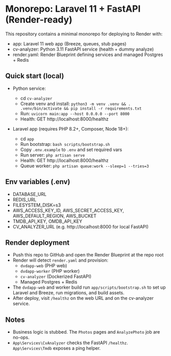 # Monorepo: Laravel 11 + FastAPI (Render-ready)

This repository contains a minimal monorepo for deploying to Render with:
- app: Laravel 11 web app (Breeze, queues, stub pages)
- cv-analyzer: Python 3.11 FastAPI service (health + dummy analyze)
- render.yaml: Render Blueprint defining services and managed Postgres + Redis

## Quick start (local)

- Python service:
  - cd `cv-analyzer`
  - Create venv and install: `python3 -m venv .venv && . .venv/bin/activate && pip install -r requirements.txt`
  - Run: `uvicorn main:app --host 0.0.0.0 --port 8000`
  - Health: GET http://localhost:8000/healthz

- Laravel app (requires PHP 8.2+, Composer, Node 18+):
  - cd `app`
  - Run bootstrap: `bash scripts/bootstrap.sh`
  - Copy `.env.example` to `.env` and set required vars
  - Run server: `php artisan serve`
  - Health: GET http://localhost:8000/healthz
  - Queue worker: `php artisan queue:work --sleep=1 --tries=3`

## Env variables (.env)

- DATABASE_URL
- REDIS_URL
- FILESYSTEM_DISK=s3
- AWS_ACCESS_KEY_ID, AWS_SECRET_ACCESS_KEY, AWS_DEFAULT_REGION, AWS_BUCKET
- TMDB_API_KEY, OMDB_API_KEY
- CV_ANALYZER_URL (e.g. http://localhost:8000 for local FastAPI)

## Render deployment

- Push this repo to GitHub and open the Render Blueprint at the repo root
- Render will detect `render.yaml` and provision:
  - `dvdapp-web` (PHP web)
  - `dvdapp-worker` (PHP worker)
  - `cv-analyzer` (Dockerized FastAPI)
  - Managed Postgres + Redis
- The `dvdapp-web` and worker build run `app/scripts/bootstrap.sh` to set up Laravel and Breeze, run migrations, and build assets.
- After deploy, visit `/healthz` on the web URL and on the cv-analyzer service.

## Notes

- Business logic is stubbed. The `Photos` pages and `AnalyzePhoto` job are no-ops.
- `App\Services\CvAnalyzer` checks the FastAPI `/healthz`. `App\Services\Tmdb` exposes a ping helper.